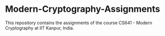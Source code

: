 # Modern-Cryptography-Assignments
This repository contains the assignments of the course CS641 - Modern Cryptography at IIT Kanpur, India.
